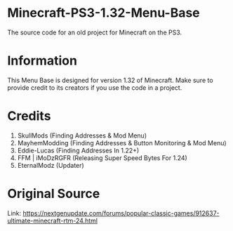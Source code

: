 # Minecraft-PS3-1.32-Menu-Base
The source code for an old project for Minecraft on the PS3.

# Information
This Menu Base is designed for version 1.32 of Minecraft.
Make sure to provide credit to its creators if you use the code in a project.

# Credits
1. SkullMods (Finding Addresses & Mod Menu)
2. MayhemModding (Finding Addresses & Button Monitoring & Mod Menu)
3. Eddie-Lucas (Finding Addresses In 1.22+)
4. FFM | iMoDzRGFR (Releasing Super Speed Bytes For 1.24)
5. EternalModz (Updater)

# Original Source
Link: https://nextgenupdate.com/forums/popular-classic-games/912637-ultimate-minecraft-rtm-24.html
